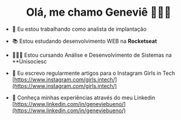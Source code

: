 <h1 align="center">Olá, me chamo Geneviê 👩🏻‍💻</h1>

- 💼 Eu estou trabalhando como analista de implantação

- 📚 Estou estudando desenvolvimento WEB na **Rocketseat**

- 👩🏻‍🎓 Estou cursando Análise e Desenvolvimento de Sistemas na **Unisociesc

- 📝 Eu escrevo regularmente artigos para o Instagram Girls in Tech [https://www.instagram.com/girls.intech/](https://www.instagram.com/girls.intech/)
  
- 📄 Conheça minhas experiências através do meu Linkedin [https://www.linkedin.com/in/geneviebueno/](https://www.linkedin.com/in/geneviebueno/)
